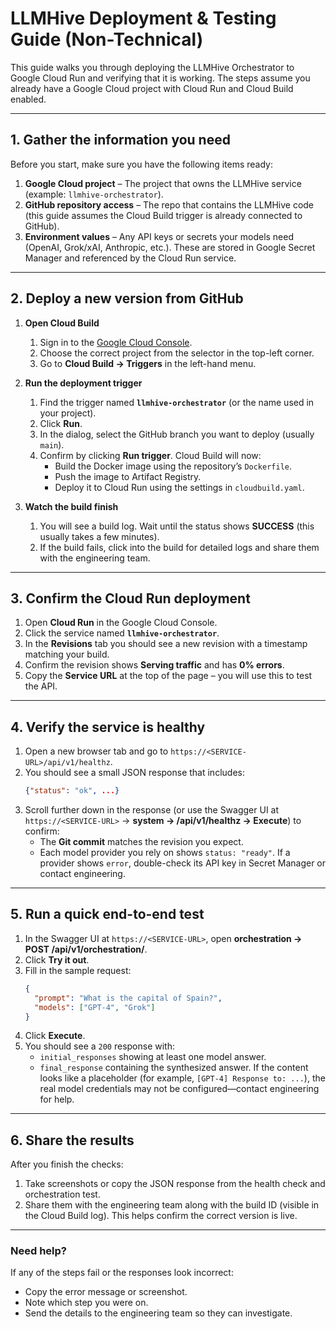 # LLMHive Deployment & Testing Guide (Non-Technical)

This guide walks you through deploying the LLMHive Orchestrator to Google Cloud Run and verifying that it is working. The steps assume you already have a Google Cloud project with Cloud Run and Cloud Build enabled.

---

## 1. Gather the information you need

Before you start, make sure you have the following items ready:

1. **Google Cloud project** – The project that owns the LLMHive service (example: `llmhive-orchestrator`).
2. **GitHub repository access** – The repo that contains the LLMHive code (this guide assumes the Cloud Build trigger is already connected to GitHub).
3. **Environment values** – Any API keys or secrets your models need (OpenAI, Grok/xAI, Anthropic, etc.). These are stored in Google Secret Manager and referenced by the Cloud Run service.

---

## 2. Deploy a new version from GitHub

1. **Open Cloud Build**
   1. Sign in to the [Google Cloud Console](https://console.cloud.google.com/).
   2. Choose the correct project from the selector in the top-left corner.
   3. Go to **Cloud Build → Triggers** in the left-hand menu.

2. **Run the deployment trigger**
   1. Find the trigger named **`llmhive-orchestrator`** (or the name used in your project).
   2. Click **Run**.
   3. In the dialog, select the GitHub branch you want to deploy (usually `main`).
   4. Confirm by clicking **Run trigger**. Cloud Build will now:
      - Build the Docker image using the repository’s `Dockerfile`.
      - Push the image to Artifact Registry.
      - Deploy it to Cloud Run using the settings in `cloudbuild.yaml`.

3. **Watch the build finish**
   1. You will see a build log. Wait until the status shows **SUCCESS** (this usually takes a few minutes).
   2. If the build fails, click into the build for detailed logs and share them with the engineering team.

---

## 3. Confirm the Cloud Run deployment

1. Open **Cloud Run** in the Google Cloud Console.
2. Click the service named **`llmhive-orchestrator`**.
3. In the **Revisions** tab you should see a new revision with a timestamp matching your build.
4. Confirm the revision shows **Serving traffic** and has **0% errors**.
5. Copy the **Service URL** at the top of the page – you will use this to test the API.

---

## 4. Verify the service is healthy

1. Open a new browser tab and go to `https://<SERVICE-URL>/api/v1/healthz`.
2. You should see a small JSON response that includes:
   ```json
   {"status": "ok", ...}
   ```
3. Scroll further down in the response (or use the Swagger UI at `https://<SERVICE-URL>` → **system → /api/v1/healthz → Execute**) to confirm:
   - The **Git commit** matches the revision you expect.
   - Each model provider you rely on shows `status: "ready"`. If a provider shows `error`, double-check its API key in Secret Manager or contact engineering.

---

## 5. Run a quick end-to-end test

1. In the Swagger UI at `https://<SERVICE-URL>`, open **orchestration → POST /api/v1/orchestration/**.
2. Click **Try it out**.
3. Fill in the sample request:
   ```json
   {
     "prompt": "What is the capital of Spain?",
     "models": ["GPT-4", "Grok"]
   }
   ```
4. Click **Execute**.
5. You should see a `200` response with:
   - `initial_responses` showing at least one model answer.
   - `final_response` containing the synthesized answer. If the content looks like a placeholder (for example, `[GPT-4] Response to: ...`), the real model credentials may not be configured—contact engineering for help.

---

## 6. Share the results

After you finish the checks:

1. Take screenshots or copy the JSON response from the health check and orchestration test.
2. Share them with the engineering team along with the build ID (visible in the Cloud Build log). This helps confirm the correct version is live.

---

### Need help?
If any of the steps fail or the responses look incorrect:
- Copy the error message or screenshot.
- Note which step you were on.
- Send the details to the engineering team so they can investigate.

